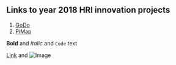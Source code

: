## Links to year 2018 HRI innovation projects

1. [GoDo](https://github.com/RikuMantysalo/GODO)
2. [PiMap](https://github.com/RohanNg/pimap-mobile)

**Bold** and _Italic_ and `Code` text

[Link](url) and ![Image](src)

